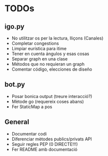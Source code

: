 # TODOs

## igo.py
- No utilitzar os per la lectura, lliçons (Canales)
- Completar congestions
- Limpiar eurística para itime
- Tener en cuenta ángulos y esas cosas
- Separar graph en una clase
- Métodos que no requieran un graph
- Comentar código, elecciones de diseño

## bot.py
- Posar bonica output (treure interacció?)
- Mètode go (requereix coses abans)
- Fer StaticMap a pos

## General
- Documentar codi
- Diferenciar mètodes publics/privats API
- Seguir regles PEP (0 DIRECTE!!!)
- Fer README amb documentació

